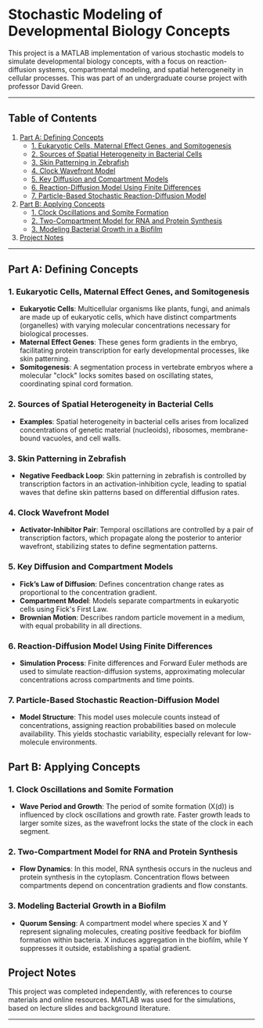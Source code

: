 # Stochastic Modeling of Developmental Biology Concepts

This project is a MATLAB implementation of various stochastic models to simulate developmental biology concepts, with a focus on reaction-diffusion systems, compartmental modeling, and spatial heterogeneity in cellular processes. This was part of an undergraduate course project with professor David Green.

---

## Table of Contents
1. [Part A: Defining Concepts](#part-a-defining-concepts)
   - [1. Eukaryotic Cells, Maternal Effect Genes, and Somitogenesis](#1-eukaryotic-cells-maternal-effect-genes-and-somitogenesis)
   - [2. Sources of Spatial Heterogeneity in Bacterial Cells](#2-sources-of-spatial-heterogeneity-in-bacterial-cells)
   - [3. Skin Patterning in Zebrafish](#3-skin-patterning-in-zebrafish)
   - [4. Clock Wavefront Model](#4-clock-wavefront-model)
   - [5. Key Diffusion and Compartment Models](#5-key-diffusion-and-compartment-models)
   - [6. Reaction-Diffusion Model Using Finite Differences](#6-reaction-diffusion-model-using-finite-differences)
   - [7. Particle-Based Stochastic Reaction-Diffusion Model](#7-particle-based-stochastic-reaction-diffusion-model)
2. [Part B: Applying Concepts](#part-b-applying-concepts)
   - [1. Clock Oscillations and Somite Formation](#1-clock-oscillations-and-somite-formation)
   - [2. Two-Compartment Model for RNA and Protein Synthesis](#2-two-compartment-model-for-rna-and-protein-synthesis)
   - [3. Modeling Bacterial Growth in a Biofilm](#3-modeling-bacterial-growth-in-a-biofilm)
3. [Project Notes](#project-notes)

---

## Part A: Defining Concepts

### 1. Eukaryotic Cells, Maternal Effect Genes, and Somitogenesis
- **Eukaryotic Cells**: Multicellular organisms like plants, fungi, and animals are made up of eukaryotic cells, which have distinct compartments (organelles) with varying molecular concentrations necessary for biological processes.
- **Maternal Effect Genes**: These genes form gradients in the embryo, facilitating protein transcription for early developmental processes, like skin patterning.
- **Somitogenesis**: A segmentation process in vertebrate embryos where a molecular "clock" locks somites based on oscillating states, coordinating spinal cord formation.

### 2. Sources of Spatial Heterogeneity in Bacterial Cells
- **Examples**: Spatial heterogeneity in bacterial cells arises from localized concentrations of genetic material (nucleoids), ribosomes, membrane-bound vacuoles, and cell walls.

### 3. Skin Patterning in Zebrafish
- **Negative Feedback Loop**: Skin patterning in zebrafish is controlled by transcription factors in an activation-inhibition cycle, leading to spatial waves that define skin patterns based on differential diffusion rates.

### 4. Clock Wavefront Model
- **Activator-Inhibitor Pair**: Temporal oscillations are controlled by a pair of transcription factors, which propagate along the posterior to anterior wavefront, stabilizing states to define segmentation patterns.

### 5. Key Diffusion and Compartment Models
- **Fick’s Law of Diffusion**: Defines concentration change rates as proportional to the concentration gradient.
- **Compartment Model**: Models separate compartments in eukaryotic cells using Fick's First Law.
- **Brownian Motion**: Describes random particle movement in a medium, with equal probability in all directions.

### 6. Reaction-Diffusion Model Using Finite Differences
- **Simulation Process**: Finite differences and Forward Euler methods are used to simulate reaction-diffusion systems, approximating molecular concentrations across compartments and time points.

### 7. Particle-Based Stochastic Reaction-Diffusion Model
- **Model Structure**: This model uses molecule counts instead of concentrations, assigning reaction probabilities based on molecule availability. This yields stochastic variability, especially relevant for low-molecule environments.

## Part B: Applying Concepts

### 1. Clock Oscillations and Somite Formation
- **Wave Period and Growth**: The period of somite formation (X(d)) is influenced by clock oscillations and growth rate. Faster growth leads to larger somite sizes, as the wavefront locks the state of the clock in each segment.

### 2. Two-Compartment Model for RNA and Protein Synthesis
- **Flow Dynamics**: In this model, RNA synthesis occurs in the nucleus and protein synthesis in the cytoplasm. Concentration flows between compartments depend on concentration gradients and flow constants.

### 3. Modeling Bacterial Growth in a Biofilm
- **Quorum Sensing**: A compartment model where species X and Y represent signaling molecules, creating positive feedback for biofilm formation within bacteria. X induces aggregation in the biofilm, while Y suppresses it outside, establishing a spatial gradient.

## Project Notes
This project was completed independently, with references to course materials and online resources. MATLAB was used for the simulations, based on lecture slides and background literature.

---
